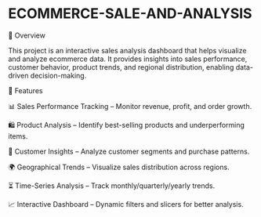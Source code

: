 # ECOMMERCE-SALE-AND-ANALYSIS
📌 Overview

This project is an interactive sales analysis dashboard that helps visualize and analyze ecommerce data. It provides insights into sales performance, customer behavior, product trends, and regional distribution, enabling data-driven decision-making.

🎯 Features

📊 Sales Performance Tracking – Monitor revenue, profit, and order growth.

🛍️ Product Analysis – Identify best-selling products and underperforming items.

👥 Customer Insights – Analyze customer segments and purchase patterns.

🌍 Geographical Trends – Visualize sales distribution across regions.

⏳ Time-Series Analysis – Track monthly/quarterly/yearly trends.

📈 Interactive Dashboard – Dynamic filters and slicers for better analysis.

